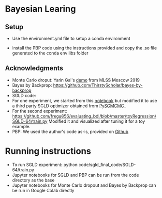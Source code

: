 # Bayesian Learing

## Setup
* Use the environment.yml file to setup a conda environment

* Install the PBP code using the instructions provided and copy the .so file generated to the conda env libs folder

## Acknowledgments

- Monte Carlo droput: Yarin Gal's [demo](https://colab.research.google.com/drive/1zcOYplMmun83cL59G1VA4G8HuJAU_neF) from MLSS Moscow 2019
- Bayes by Backprop: https://github.com/ThirstyScholar/bayes-by-backprop
- SGLD code: 
- For one experiment, we started from this [notebook](https://colab.research.google.com/drive/1vV5bsp7o6SyhAXErHwUC1FYxb-9Dc9SK) but modified it to use a third party SGLD optimizer obtained from [PySGMCMC ](https://pysgmcmc.readthedocs.io/en/pytorch/index.html).
- For the second experiment: https://github.com/fregu856/evaluating_bdl/blob/master/toyRegression/SGLD-64/train.py Modified it and visualized after tuning it for a toy example.
- PBP: We used the author's code as-is, provided on [Github](https://github.com/HIPS/Probabilistic-Backpropagation).



# Running instructions

* To run SGLD experiment: python code/sgld_final_code/SGLD-64/train.py
* Jupyter notebooks for SGLD and PBP can be run from the code directory as the base
* Jupyter notebooks for Monte Carlo dropout and Bayes by Backprop can be run in Google Colab directly
